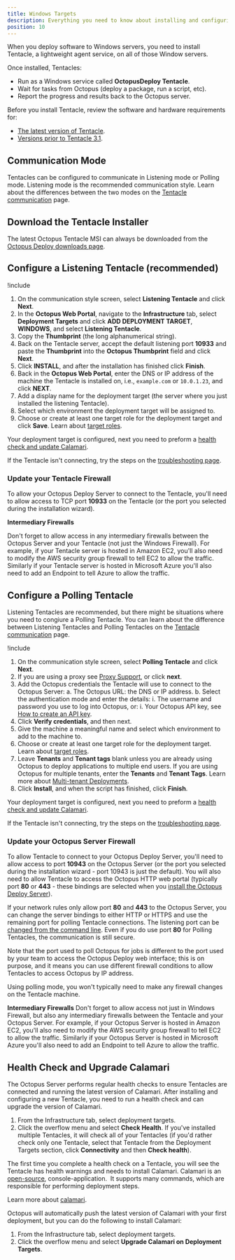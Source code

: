 ```yaml
---
title: Windows Targets
description: Everything you need to know about installing and configuring Octopus Tentacles on Windows targets for use with your deployments.
position: 10
---
```

When you deploy software to Windows servers, you need to install Tentacle, a lightweight agent service, on all of those Window servers.

Once installed, Tentacles:

- Run as a Windows service called **OctopusDeploy Tentacle**.
- Wait for tasks from Octopus (deploy a package, run a script, etc).
- Report the progress and results back to the Octopus server.

Before you install Tentacle, review the software and hardware requirements for:

- [The latest version of Tentacle](/docs/infrastructure/deployment-targets/windows-targets/requirements/index.md).
- [Versions prior to Tentacle 3.1](/docs/infrastructure/deployment-targets/windows-targets/requirements/legacy-requirements.md).

## Communication Mode

Tentacles can be configured to communicate in Listening mode or Polling mode. Listening mode is the recommended communication style. Learn about the differences between the two modes on the [Tentacle communication](/docs/infrastructure/deployment-targets/windows-targets/tentacle-communication.md) page.

## Download the Tentacle Installer

The latest Octopus Tentacle MSI can always be downloaded from the [Octopus Deploy downloads page](https://octopus.com/downloads).

## Configure a Listening Tentacle (recommended)

!include <install-tentacle-manager>
1. On the communication style screen, select **Listening Tentacle** and click **Next**.
1. In the **Octopus Web Portal**, navigate to the **Infrastructure** tab, select **Deployment Targets** and click **ADD DEPLOYMENT TARGET**, **WINDOWS**, and select **Listening Tentacle**.
1. Copy the **Thumbprint** (the long alphanumerical string).
1. Back on the Tentacle server, accept the default listening port **10933** and paste the **Thumbprint** into the **Octopus Thumbprint** field and click **Next**.
1. Click **INSTALL**, and after the installation has finished click **Finish**.
1. Back in the **Octopus Web Portal**, enter the DNS or IP address of the machine the Tentacle is installed on, i.e., `example.com` or `10.0.1.23`, and click **NEXT**.
1. Add a display name for the deployment target (the server where you just installed the listening Tentacle).
1. Select which environment the deployment target will be assigned to.
1. Choose or create at least one target role for the deployment target and click **Save**. Learn about [target roles](/docs/infrastructure/deployment-targets/target-roles/index.md).

Your deployment target is configured, next you need to preform a [health check and update Calamari](/docs/infrastructure/deployment-targets/windows-targets/index.md#health-check-and-upgrade-calamari).

If the Tentacle isn't connecting, try the steps on the [troubleshooting page](/docs/infrastructure/deployment-targets/windows-targets/troubleshooting-tentacles.md).

### Update your Tentacle Firewall

To allow your Octopus Deploy Server to connect to the Tentacle, you'll need to allow access to TCP port **10933** on the Tentacle (or the port you selected during the installation wizard).

**Intermediary Firewalls**

Don't forget to allow access in any intermediary firewalls between the Octopus Server and your Tentacle (not just the Windows Firewall). For example, if your Tentacle server is hosted in Amazon EC2, you'll also need to modify the AWS security group firewall to tell EC2 to allow the traffic. Similarly if your Tentacle server is hosted in Microsoft Azure you'll also need to add an Endpoint to tell Azure to allow the traffic.

## Configure a Polling Tentacle

Listening Tentacles are recommended, but there might be situations where you need to congiure a Polling Tentacle. You can learn about the difference between Listening Tentacles and Polling Tentacles on the [Tentacle communication](/docs/infrastructure/deployment-targets/windows-targets/tentacle-communication.md) page.

!include <install-tentacle-manager>
1. On the communication style screen, select **Polling Tentacle** and click **Next**.
1. If you are using a proxy see [Proxy Support](/docs/infrastructure/deployment-targets/windows-targets/proxy-support.md), or click **next**.
1. Add the Octopus credentials the Tentacle will use to connect to the Octopus Server:
    a. The Octopus URL: the DNS or IP address.
    b. Select the authentication mode and enter the details:
        i. The username and password you use to log into Octopus, or:
        i. Your Octopus API key, see [How to create an API key](/docs/api-and-integration/api/how-to-create-an-api-key.md).
1. Click **Verify credentials**, and then next.
1. Give the machine a meaningful name and select which environment to add to the machine to.
1. Choose or create at least one target role for the deployment target. Learn about [target roles](/docs/infrastructure/deployment-targets/target-roles/index.md).
1. Leave **Tenants** and **Tenant tags** blank unless you are already using Octopus to deploy applications to multiple end users. If you are using Octopus for multiple tenants, enter the **Tenants** and **Tenant Tags**. Learn more about [Multi-tenant Deployments](/docs/deployment-patterns/multi-tenant-deployments/index.md).
1. Click **Install**, and when the script has finished, click **Finish**.

Your deployment target is configured, next you need to preform a  [health check and update Calamari](/docs/infrastructure/deployment-targets/windows-targets/index.md#health-check-and-upgrade-calamari).

If the Tentacle isn't connecting, try the steps on the [troubleshooting page](/docs/infrastructure/deployment-targets/windows-targets/troubleshooting-tentacles.md).

### Update your Octopus Server Firewall

To allow Tentacle to connect to your Octopus Deploy Server, you'll need to allow access to port **10943** on the Octopus Server (or the port you selected during the installation wizard - port 10943 is just the default). You will also need to allow Tentacle to access the Octopus HTTP web portal (typically port **80** or **443** - these bindings are selected when you [install the Octopus Deploy Server](/docs/installation/index.md)).

If your network rules only allow port **80** and **443** to the Octopus Server, you can change the server bindings to either HTTP or HTTPS and
use the remaining port for polling Tentacle connections. The listening port can be [changed from the command line](/docs/administration/server-configuration-and-file-storage/index.md).
Even if you do use port **80** for Polling Tentacles, the communication is still secure.

Note that the port used to poll Octopus for jobs is different to the port used by your team to access the Octopus Deploy web interface;
this is on purpose, and it means you can use different firewall conditions to allow Tentacles to access Octopus by IP address.

Using polling mode, you won't typically need to make any firewall changes on the Tentacle machine.

**Intermediary Firewalls**
Don't forget to allow access not just in Windows Firewall, but also any intermediary firewalls between the Tentacle and your Octopus Server. For example, if your Octopus Server is hosted in Amazon EC2, you'll also need to modify the AWS security group firewall to tell EC2 to allow the traffic. Similarly if your Octopus Server is hosted in Microsoft Azure you'll also need to add an Endpoint to tell Azure to allow the traffic.

## Health Check and Upgrade Calamari

The Octopus Server performs regular health checks to ensure Tentacles are connected and running the latest version of Calamari. After installing and configuring a new Tentacle, you need to run a health check and can upgrade the version of Calamari.

1. From the Infrastructure tab, select deployment targets.
2. Click the overflow menu and select **Check Health**. If you've installed multiple Tentacles, it will check all of your Tentacles (if you'd rather check only one Tentacle, select that Tentacle from the Deployment Targets section, click **Connectivity** and then **Check health**).

The first time you complete a health check on a Tentacle, you will see the Tentacle has health warnings and needs to install Calamari.
Calamari is an [open-source](https://github.com/OctopusDeploy/Calamari), console-application.  It supports many commands, which are responsible for performing deployment steps.

Learn more about [calamari](/docs/api-and-integration/calamari.md).

Octopus will automatically push the latest version of Calamari with your first deployment, but you can do the following to install Calamari:

1. From the Infrastructure tab, select deployment targets.
2. Click the overflow menu and select **Upgrade Calamari on Deployment Targets**.
